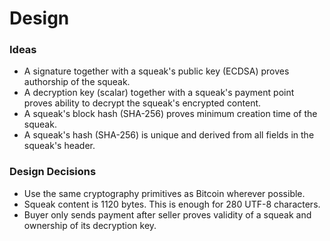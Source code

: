 # Design

### Ideas

* A signature together with a squeak's public key (ECDSA) proves authorship of the squeak.
* A decryption key (scalar) together with a squeak's payment point proves ability to decrypt the squeak's encrypted content.
* A squeak's block hash (SHA-256) proves minimum creation time of the squeak.
* A squeak's hash (SHA-256) is unique and derived from all fields in the squeak's header.

### Design Decisions

* Use the same cryptography primitives as Bitcoin wherever possible.
* Squeak content is 1120 bytes. This is enough for 280 UTF-8 characters.
* Buyer only sends payment after seller proves validity of a squeak and ownership of its decryption key.
